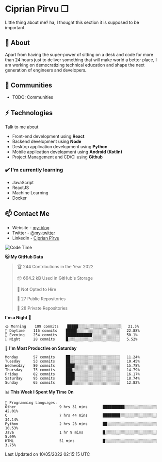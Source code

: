 # Ciprian Pîrvu ❐

Little thing about me? ha, I thought this section it is supposed to be important.

## 🧐 About

Apart from having the super-power of sitting on a desk and code for more than 24 hours just to deliver something that will make world a better place, I am working on democratizing technical education and shape the next generation of engineers and developers.

## 👯 Communities

-   TODO: Communities

## ⚡ Technologies

Talk to me about

-   Front-end development using **React**
-   Backend development using **Node**
-   Desktop application development using **Python**
-   Mobile application development using **Android (Kotlin)**
-   Project Management and CD/CI using **Github**

### ✔️ I'm currently learning

-   JavaScript
-   ReactJS
-   Machine Learning
-   Docker

## 📫 Contact Me

-   Website - [my-blog]()
-   Twitter - [@my-twitter]()
-   LinkedIn - [Ciprian Pîrvu](https://www.linkedin.com/in/p%C3%AErvu-ciprian-cristian-4415991b1/)

<!--START_SECTION:waka-->
![Code Time](http://img.shields.io/badge/Code%20Time-1%2C187%20hrs%202%20mins-blue)

**🐱 My GitHub Data** 

> 🏆 244 Contributions in the Year 2022
 > 
> 📦 664.2 kB Used in GitHub's Storage 
 > 
> 🚫 Not Opted to Hire
 > 
> 📜 27 Public Repositories 
 > 
> 🔑 28 Private Repositories  
 > 
**I'm a Night 🦉** 

```text
🌞 Morning    109 commits    █████░░░░░░░░░░░░░░░░░░░░   21.5% 
🌆 Daytime    116 commits    █████░░░░░░░░░░░░░░░░░░░░   22.88% 
🌃 Evening    254 commits    ████████████░░░░░░░░░░░░░   50.1% 
🌙 Night      28 commits     █░░░░░░░░░░░░░░░░░░░░░░░░   5.52%

```
📅 **I'm Most Productive on Saturday** 

```text
Monday       57 commits     ██░░░░░░░░░░░░░░░░░░░░░░░   11.24% 
Tuesday      53 commits     ██░░░░░░░░░░░░░░░░░░░░░░░   10.45% 
Wednesday    80 commits     ████░░░░░░░░░░░░░░░░░░░░░   15.78% 
Thursday     75 commits     ███░░░░░░░░░░░░░░░░░░░░░░   14.79% 
Friday       82 commits     ████░░░░░░░░░░░░░░░░░░░░░   16.17% 
Saturday     95 commits     ████░░░░░░░░░░░░░░░░░░░░░   18.74% 
Sunday       65 commits     ███░░░░░░░░░░░░░░░░░░░░░░   12.82%

```


📊 **This Week I Spent My Time On** 

```text
💬 Programming Languages: 
Other                    9 hrs 31 mins       ██████████░░░░░░░░░░░░░░░   42.01% 
C                        7 hrs 44 mins       ████████░░░░░░░░░░░░░░░░░   34.14% 
Python                   2 hrs 23 mins       ██░░░░░░░░░░░░░░░░░░░░░░░   10.53% 
Java                     1 hr 9 mins         █░░░░░░░░░░░░░░░░░░░░░░░░   5.09% 
HTML                     51 mins             █░░░░░░░░░░░░░░░░░░░░░░░░   3.75%

```


 Last Updated on 10/05/2022 02:15:15 UTC
<!--END_SECTION:waka-->
